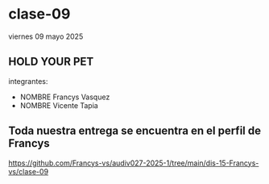 # clase-09

viernes 09 mayo 2025

## HOLD YOUR PET

integrantes:

* NOMBRE Francys Vasquez
* NOMBRE Vicente Tapia

## Toda nuestra entrega se encuentra en el perfil de Francys
<https://github.com/Francys-vs/audiv027-2025-1/tree/main/dis-15-Francys-vs/clase-09>
